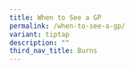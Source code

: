 ```yaml
---
title: When to See a GP
permalink: /when-to-see-a-gp/
variant: tiptap
description: ""
third_nav_title: Burns
---
```

<p></p>